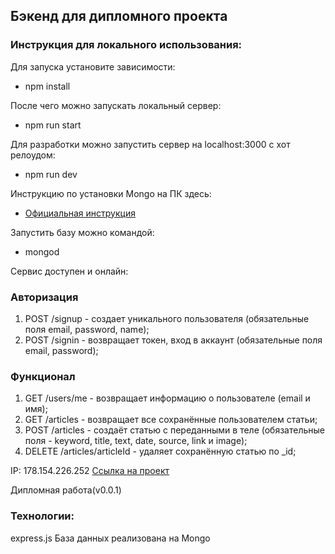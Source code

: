 ## Бэкенд для дипломного проекта

### Инструкция для локального использования:

Для запуска установите зависимости:
 - npm install

После чего можно запускать локальный сервер: 
- npm run start

Для разработки можно запустить сервер на localhost:3000 с хот релоудом:
- npm run dev

Инструкцию по установки Mongo на ПК здесь:
- [Официальная инструкция](https://docs.mongodb.com/manual/tutorial/install-mongodb-on-os-x/)

Запустить базу можно командой:
- mongod

Сервис доступен и онлайн:
### Авторизация 
1. POST  /signup - создает уникального пользователя (обязательные поля email, password, name);
2. POST  /signin - возвращает токен, вход в аккаунт (обязательные поля email, password);

### Функционал
1. GET /users/me - возвращает информацию о пользователе (email и имя);
2. GET /articles - возвращает все сохранённые пользователем статьи;
3. POST /articles - создаёт статью с переданными в теле (обязательные поля - keyword, title, text, date, source, link и image);
4. DELETE /articles/articleId - удаляет сохранённую статью  по _id;

IP: 178.154.226.252
[Ссылка на проект]( https://api.marina.avinkin.ru/api )

Дипломная работа(v0.0.1)


### Технологии:
express.js
База данных реализована на Mongo

